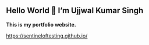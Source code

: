 <p><h2>Hello World 👋 I’m Ujjwal Kumar Singh</h2></p>
  <p><b>This is my portfolio website.</b></p>
  <a href="https://sentineloftesting.github.io/">https://sentineloftesting.github.io/</a>



<!---
angrybird04/angrybird04 is a ✨ special ✨ repository because its `README.md` (this file) appears on your GitHub profile.
You can click the Preview link to take a look at your changes.
--->
